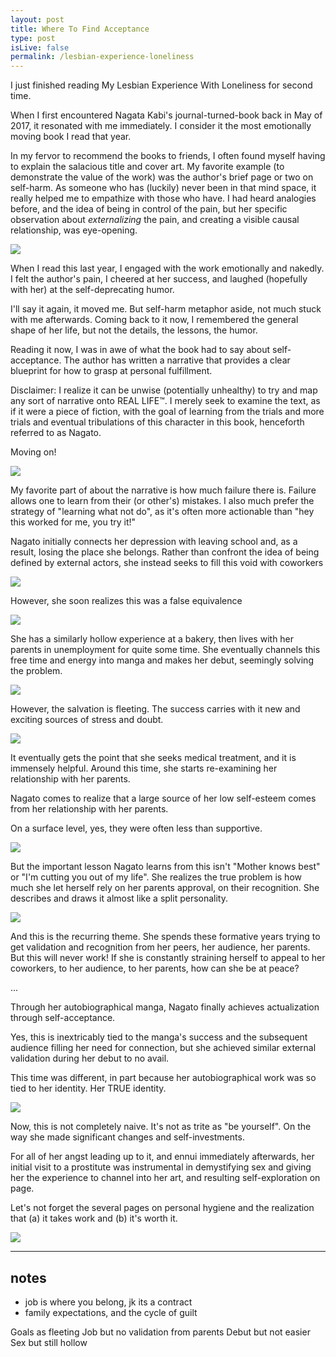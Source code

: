 ```yaml
---
layout: post
title: Where To Find Acceptance
type: post
isLive: false
permalink: /lesbian-experience-loneliness
---
```


I just finished reading My Lesbian Experience With Loneliness for second time.

When I first encountered Nagata Kabi's journal-turned-book back in May of 2017, it resonated with me immediately. I consider it the most emotionally moving book I read that year.

In my fervor to recommend the books to friends, I often found myself having to explain the salacious title and cover art. My favorite example (to demonstrate the value of the work) was the author's brief page or two on self-harm. As someone who has (luckily) never been in that mind space, it really helped me to empathize with those who have. I had heard analogies before, and the idea of being in control of the pain, but her specific observation about *externalizing* the pain, and creating a visible causal relationship, was eye-opening.

![](images/lesbian-experience-loneliness/p013.png)

When I read this last year, I engaged with the work emotionally and nakedly. I felt the author's pain, I cheered at her success, and laughed (hopefully with her) at the self-deprecating humor.

I'll say it again, it moved me. But self-harm metaphor aside, not much stuck with me afterwards. Coming back to it now, I remembered the general shape of her life, but not the details, the lessons, the humor.

Reading it now, I was in awe of what the book had to say about self-acceptance. The author has written a narrative that provides a clear blueprint for how to grasp at personal fulfillment.

Disclaimer: I realize it can be unwise (potentially unhealthy) to try and map any sort of narrative onto REAL LIFE™️. I merely seek to examine the text, as if it were a piece of fiction, with the goal of learning from the trials and more trials and eventual tribulations of this character in this book, henceforth referred to as Nagato.

Moving on!

![](images/lesbian-experience-loneliness/p022.png)

My favorite part of about the narrative is how much failure there is. Failure allows one to learn from their (or other's) mistakes. I also much prefer the strategy of "learning what not do", as it's often more actionable than "hey this worked for me, you try it!"

Nagato initially connects her depression with leaving school and, as a result, losing the place she belongs. Rather than confront the idea of being defined by external actors, she instead seeks to fill this void with coworkers

![](images/lesbian-experience-loneliness/p009.png)

However, she soon realizes this was a false equivalence

![](images/lesbian-experience-loneliness/p011.png)

She has a similarly hollow experience at a bakery, then lives with her parents in unemployment for quite some time. She eventually channels this free time and energy into manga and makes her debut, seemingly solving the problem.

![](images/lesbian-experience-loneliness/p041.png)

However, the salvation is fleeting. The success carries with it new and exciting sources of stress and doubt.

![](images/lesbian-experience-loneliness/p042.png)

It eventually gets the point that she seeks medical treatment, and it is immensely helpful. Around this time, she starts re-examining her relationship with her parents.

Nagato comes to realize that a large source of her low self-esteem comes from her relationship with her parents.

On a surface level, yes, they were often less than supportive.

![](images/lesbian-experience-loneliness/p038.png)

But the important lesson Nagato learns from this isn't "Mother knows best" or "I'm cutting you out of my life". She realizes the true problem is how much she let herself rely on her parents approval, on their recognition. She describes and draws it almost like a split personality.

![](images/lesbian-experience-loneliness/p056.png)

And this is the recurring theme. She spends these formative years trying to get validation and recognition from her peers, her audience, her parents. But this will never work! If she is constantly straining herself to appeal to her coworkers, to her audience, to her parents, how can she be at peace?

...

Through her autobiographical manga, Nagato finally achieves actualization through self-acceptance.

Yes, this is inextricably tied to the manga's success and the subsequent audience filling her need for connection, but she achieved similar external validation during her debut to no avail.

This time was different, in part because her autobiographical work was so tied to her identity. Her TRUE identity.

![](images/lesbian-experience-loneliness/p123.png)

Now, this is not completely naive. It's not as trite as "be yourself". On the way she made significant changes and self-investments.

For all of her angst leading up to it, and ennui immediately afterwards, her initial visit to a prostitute was instrumental in demystifying sex and giving her the experience to channel into her art, and resulting self-exploration on page.

Let's not forget the several pages on personal hygiene and the realization that (a) it takes work and (b) it's worth it.

![](images/lesbian-experience-loneliness/p067.png)



---
## notes

- job is where you belong, jk its a contract
- family expectations, and the cycle of guilt


Goals as fleeting
Job but no validation from parents
Debut but not easier
Sex but still hollow
